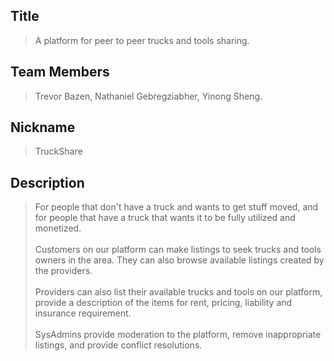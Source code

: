 ## Title

> A platform for peer to peer trucks and tools sharing.



## Team Members

> Trevor Bazen, Nathaniel Gebregziabher, Yinong Sheng.



## Nickname

> TruckShare


## Description

> For people that don't have a truck and wants to get stuff moved, and for people that have a truck that wants it to be 
> fully utilized and monetized.\
> \
> Customers on our platform can make listings to seek trucks and tools owners in the area. They can also browse available 
> listings created by the providers. \
> \
> Providers can also list their available trucks and tools on our platform, provide a description of the items for rent, 
> pricing, liability and insurance requirement. \
> \
> SysAdmins provide moderation to the platform, remove inappropriate listings, and provide conflict resolutions. 